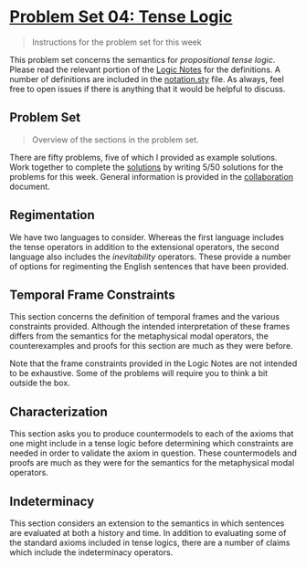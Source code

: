 # [Problem Set 04: Tense Logic](https://github.com/benbrastmckie/ModalHistoryPrivate?tab=readme-ov-file#problem-sets)

> Instructions for the problem set for this week

This problem set concerns the semantics for _propositional tense logic_.
Please read the relevant portion of the [Logic Notes](https://github.com/benbrastmckie/LogicNotes) for the definitions.
A number of definitions are included in the [notation.sty](https://github.com/benbrastmckie/ModalHistoryPrivate/blob/master/assets/notation.sty) file.
As always, feel free to open issues if there is anything that it would be helpful to discuss.

## Problem Set

> Overview of the sections in the problem set.

There are fifty problems, five of which I provided as example solutions.
Work together to complete the [solutions](https://github.com/benbrastmckie/ModalHistoryPrivate/blob/master/problem_sets/04_pset/04_solutions.tex) by writing 5/50 solutions for the problems for this week.
General information is provided in the [collaboration](https://github.com/benbrastmckie/ModalHistoryPrivate/blob/master/problem_sets/collaboration.md) document.

## Regimentation

We have two languages to consider.
Whereas the first language includes the tense operators in addition to the extensional operators, the second language also includes the _inevitability_ operators.
These provide a number of options for regimenting the English sentences that have been provided.

## Temporal Frame Constraints

This section concerns the definition of temporal frames and the various constraints provided.
Although the intended interpretation of these frames differs from the semantics for the metaphysical modal operators, the counterexamples and proofs for this section are much as they were before.

Note that the frame constraints provided in the Logic Notes are not intended to be exhaustive.
Some of the problems will require you to think a bit outside the box.

## Characterization

This section asks you to produce countermodels to each of the axioms that one might include in a tense logic before determining which constraints are needed in order to validate the axiom in question.
These countermodels and proofs are much as they were for the semantics for the metaphysical modal operators.

## Indeterminacy

This section considers an extension to the semantics in which sentences are evaluated at both a history and time.
In addition to evaluating some of the standard axioms included in tense logics, there are a number of claims which include the indeterminacy operators.
